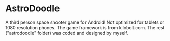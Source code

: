 AstroDoodle
===========
A third person space shooter game for Android!
Not optimized for tablets or 1080 resolution phones.
The game framework is from kilobolt.com. The rest ("astrodoodle" folder) was coded and designed by myself. 
